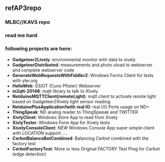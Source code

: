 ## refAP3repo


### MLBC//KAVS repo
### read me hard

### following projects are here: 

  * **Gadgeteer2Lively**: environmental monitor with data to xively  
  * **GadgeteerDistributed**: measurements and photo uload to webserver and complete webserver code  
  * **GenerateWebRequestsWithFiddler2**: Windows Forms Client for tests with yler.org  
  * **HelloWeb**: GSIOT (Cuno Pfister) Webserver   
  * **m2qtt-20148**: mqtt library to talk to XIvely  
  * **NetduinoMQTTClient(remoteLight)**: mqtt client to activate renote light based on Gadgeteer2Xively light sensor reading   
  * **NetduinoPlusApplication1with real IO**: real I/O Ports usage on ND+  
  * **ThingSpeak**: ND analog reader to ThingSpeeak and TWITTER  
  * **XivlyClinet**: Windows Store App to read from Xively  
  * **XivlyTester**: Windows Form App for Xively tests  
  * **XivelyConsoleClient**: NEW Windows Console App super simple client with LOCATION support ....   
  * **CerbotBalanceBotCombined**: Balancing Cerbot combined with the factory test 
  * **CerbotFactoryTest**: More or less Original FACTORY Test Prog for Cerbot (edge detection)


